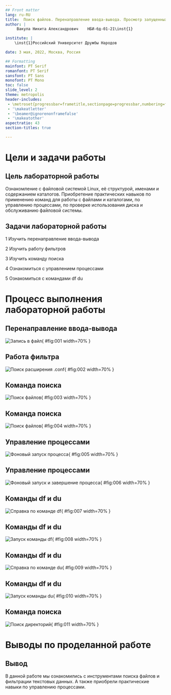 ```yaml
---
## Front matter
lang: ru-RU
title:  Поиск файлов. Перенаправление ввода-вывода. Просмотр запущенных процессов
author: |
	 Вакула Никита Александрович	НБИ-бд-01-21\inst{1}

institute: |
	\inst{1}Российский Университет Дружбы Народов

date: 3 мая, 2022, Москва, Россия

## Formatting
mainfont: PT Serif
romanfont: PT Serif
sansfont: PT Sans
monofont: PT Mono
toc: false
slide_level: 2
theme: metropolis
header-includes: 
 - \metroset{progressbar=frametitle,sectionpage=progressbar,numbering=fraction}
 - '\makeatletter'
 - '\beamer@ignorenonframefalse'
 - '\makeatother'
aspectratio: 43
section-titles: true

---
```


# Цели и задачи работы

## Цель лабораторной работы

Ознакомление с файловой системой Linux, её структурой, именами и содержанием каталогов. Приобретение практических навыков по применению команд для работы с файлами и каталогами, по управлению процессами, по проверке использования диска и обслуживанию файловой системы.

## Задачи лабораторной работы

1 Изучить перенаправление ввода-вывода

2 Изучить работу фильтров

3 Изучить команду поиска

4 Ознакомиться с управлением процессами

5 Ознакомиться с командами df du

# Процесс выполнения лабораторной работы

## Перенаправление ввода-вывода

![Запись в файл](image/01.png){ #fig:001 width=70% }

## Работа фильтра

![Поиск расширения .conf](image/02.png){ #fig:002 width=70% }

## Команда поиска

![Поиск файлов](image/03.png){ #fig:003 width=70% }

## Команда поиска

![Поиск файлов](image/04.png){ #fig:004 width=70% }

## Управление процессами

![Фоновый запуск процесса](image/05.png){ #fig:005 width=70% }

## Управление процессами

![Фоновый запуск и завершение процесса](image/06.png){ #fig:006 width=70% }

## Команды df и du

![Справка по команде df](image/07.png){ #fig:007 width=70% }

## Команды df и du

![Запуск команды df](image/08.png){ #fig:008 width=70% }

## Команды df и du

![Справка по команде du](image/09.png){ #fig:009 width=70% }

## Команды df и du

![Запуск команды du](image/10.png){ #fig:010 width=70% }

## Команда поиска

![Поиск директорий](image/11.png){ #fig:011 width=70% }

# Выводы по проделанной работе

## Вывод

В данной работе мы ознакомились с инструментами поиска файлов и фильтрации текстовых данных. А также приобрели практические навыки по управлению процессами. 
